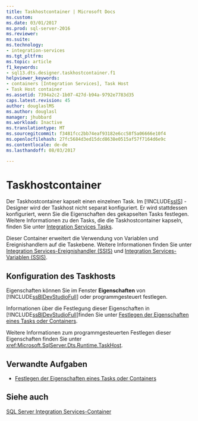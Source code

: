 ```yaml
---
title: Taskhostcontainer | Microsoft Docs
ms.custom: 
ms.date: 03/01/2017
ms.prod: sql-server-2016
ms.reviewer: 
ms.suite: 
ms.technology:
- integration-services
ms.tgt_pltfrm: 
ms.topic: article
f1_keywords:
- sql13.dts.designer.taskhostcontainer.f1
helpviewer_keywords:
- containers [Integration Services], Task Host
- Task Host container
ms.assetid: 7394a2c2-1b07-427d-b94a-9792e7783d35
caps.latest.revision: 45
author: douglaslMS
ms.author: douglasl
manager: jhubbard
ms.workload: Inactive
ms.translationtype: MT
ms.sourcegitcommit: f3481fcc2bb74eaf93182e6cc58f5a06666e10f4
ms.openlocfilehash: 27fc5684d3ed15dcd8638e0515af57f7164d6e9c
ms.contentlocale: de-de
ms.lasthandoff: 08/03/2017

---
```

# <a name="task-host-container"></a>Taskhostcontainer
  Der Taskhostcontainer kapselt einen einzelnen Task. Im [!INCLUDE[ssIS](../../includes/ssis-md.md)] -Designer wird der Taskhost nicht separat konfiguriert. Er wird stattdessen konfiguriert, wenn Sie die Eigenschaften des gekapselten Tasks festlegen. Weitere Informationen zu den Tasks, die die Taskhostcontainer kapseln, finden Sie unter [Integration Services Tasks](../../integration-services/control-flow/integration-services-tasks.md).  
  
 Dieser Container erweitert die Verwendung von Variablen und Ereignishandlern auf die Taskebene. Weitere Informationen finden Sie unter [Integration Services-Ereignishandler &#40;SSIS&#41;](../../integration-services/integration-services-ssis-event-handlers.md) und [Integration Services-Variablen &#40;SSIS&#41;](../../integration-services/integration-services-ssis-variables.md).  
  
## <a name="configuration-of-the-task-host"></a>Konfiguration des Taskhosts  
 Eigenschaften können Sie im Fenster **Eigenschaften** von [!INCLUDE[ssBIDevStudioFull](../../includes/ssbidevstudiofull-md.md)] oder programmgesteuert festlegen.  
  
 Informationen über die Festlegung dieser Eigenschaften in [!INCLUDE[ssBIDevStudioFull](../../includes/ssbidevstudiofull-md.md)]finden Sie unter [Festlegen der Eigenschaften eines Tasks oder Containers](http://msdn.microsoft.com/library/52d47ca4-fb8c-493d-8b2b-48bb269f859b).  
  
 Weitere Informationen zum programmgesteuerten Festlegen dieser Eigenschaften finden Sie unter <xref:Microsoft.SqlServer.Dts.Runtime.TaskHost>.  
  
## <a name="related-tasks"></a>Verwandte Aufgaben  
  
-   [Festlegen der Eigenschaften eines Tasks oder Containers](http://msdn.microsoft.com/library/52d47ca4-fb8c-493d-8b2b-48bb269f859b)  
  
## <a name="see-also"></a>Siehe auch  
 [SQL Server Integration Services-Container](../../integration-services/control-flow/integration-services-containers.md)  
  
  


